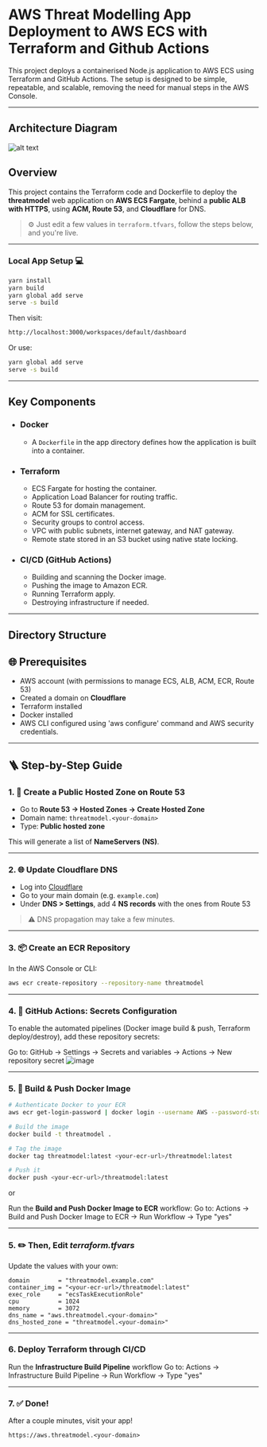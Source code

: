 # AWS Threat Modelling App Deployment to AWS ECS with Terraform and Github Actions

This project deploys a containerised Node.js application to AWS ECS using Terraform and GitHub Actions. The setup is designed to be simple, repeatable, and scalable, removing the need for manual steps in the AWS Console.

---

## Architecture Diagram


![alt text](./images/Architecture%20Diagram.gif)

## Overview


This project contains the Terraform code and Dockerfile to deploy the **threatmodel** web application on **AWS ECS Fargate**, behind a **public ALB with HTTPS**, using **ACM, Route 53**, and **Cloudflare** for DNS.

> ⚙️ Just edit a few values in `terraform.tfvars`, follow the steps below, and you're live.

---

### Local App Setup 💻

```bash
yarn install
yarn build
yarn global add serve
serve -s build
```
Then visit:

```bash
http://localhost:3000/workspaces/default/dashboard
```

Or use:

```bash
yarn global add serve
serve -s build
```

---

## Key Components

- ### Docker
    - A `Dockerfile` in the app directory defines how the application is built into a container.

- ### Terraform
    - ECS Fargate for hosting the container.
    - Application Load Balancer for routing traffic.
    - Route 53 for domain management.
    - ACM for SSL certificates.
    - Security groups to control access.
    - VPC with public subnets, internet gateway, and NAT gateway.
    - Remote state stored in an S3 bucket using native state locking.

- ### CI/CD (GitHub Actions)

    - Building and scanning the Docker image.
    - Pushing the image to Amazon ECR.
    - Running Terraform apply.
    - Destroying infrastructure if needed.

---

## Directory Structure


## 🌐 Prerequisites

- AWS account (with permissions to manage ECS, ALB, ACM, ECR, Route 53)
- Created a domain on **Cloudflare**
- Terraform installed
- Docker installed
- AWS CLI configured using 'aws configure' command and AWS security credentials.

---

## 🪜 Step-by-Step Guide

### 1. 🔧 Create a Public Hosted Zone on Route 53

- Go to **Route 53 → Hosted Zones → Create Hosted Zone**
- Domain name: `threatmodel.<your-domain>`
- Type: **Public hosted zone**

This will generate a list of **NameServers (NS)**.

---

### 2. 🌐 Update Cloudflare DNS

- Log into [Cloudflare](https://dash.cloudflare.com)
- Go to your main domain (e.g. `example.com`)
- Under **DNS > Settings**, add 4 **NS records** with the ones from Route 53

> ⚠️ DNS propagation may take a few minutes.

---

### 3. 📦 Create an ECR Repository

In the AWS Console or CLI:

```bash
aws ecr create-repository --repository-name threatmodel
```

---

### 4. 🔐 GitHub Actions: Secrets Configuration

To enable the automated pipelines (Docker image build & push, Terraform deploy/destroy), add these repository secrets:

Go to:
GitHub → Settings → Secrets and variables → Actions → New repository secret
![image](https://github.com/user-attachments/assets/ef58eef9-a702-41a2-8959-98f88fe99bd6)

---

### 5. 🐳 Build & Push Docker Image
```bash
# Authenticate Docker to your ECR
aws ecr get-login-password | docker login --username AWS --password-stdin <your-aws-account-id>.dkr.ecr.<region>.amazonaws.com

# Build the image
docker build -t threatmodel .

# Tag the image
docker tag threatmodel:latest <your-ecr-url>/threatmodel:latest

# Push it
docker push <your-ecr-url>/threatmodel:latest
```

or

Run the **Build and Push Docker Image to ECR** workflow:
Go to: Actions → Build and Push Docker Image to ECR → Run Workflow → Type "yes"

---

### 5. ✏️ Then, Edit ***terraform.tfvars***

Update the values with your own:
```hcl
domain        = "threatmodel.example.com"
container_img = "<your-ecr-url>/threatmodel:latest"
exec_role     = "ecsTaskExecutionRole"
cpu           = 1024
memory        = 3072
dns_name = "aws.threatmodel.<your-domain>"
dns_hosted_zone = "threatmodel.<your-domain>"
```

---

### 6. Deploy Terraform through CI/CD

Run the **Infrastructure Build Pipeline** workflow
Go to: Actions → Infrastructure Build Pipeline → Run Workflow → Type "yes"

---

### 7. ✅ Done!

After a couple minutes, visit your app!
```
https://aws.threatmodel.<your-domain>
```
